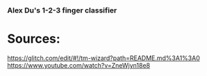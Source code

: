 ### Alex Du's 1-2-3 finger classifier
# Sources:
https://glitch.com/edit/#!/tm-wizard?path=README.md%3A1%3A0
https://www.youtube.com/watch?v=ZneWjyn18e8
